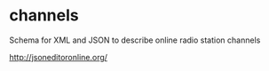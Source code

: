 # channels
Schema for XML and JSON to describe online radio station channels

http://jsoneditoronline.org/
